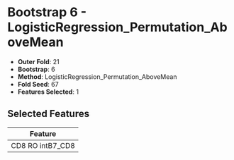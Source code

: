 # Bootstrap 6 - LogisticRegression_Permutation_AboveMean

- **Outer Fold**: 21
- **Bootstrap**: 6
- **Method**: LogisticRegression_Permutation_AboveMean
- **Fold Seed**: 67
- **Features Selected**: 1

## Selected Features

| Feature |
|---------|
| CD8 RO intB7_CD8 |
